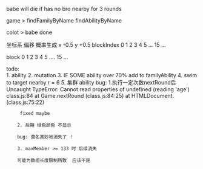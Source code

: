 babe will die if has no bro nearby for 3 rounds



game >  findFamilyByName
        findAbilityByName



colot > babe done

坐标系 偏移 概率生成
        x -0.5
        y +0.5
blockIndex
0 1 2 3 4 5 ... 15
...

block
0 1 2 3 4 5 .... 15
...


todo:   
        1. ability
        2. mutation
        3. IF SOME ability over 70%  add to familyAbility
        4. swim to target nearby   r = 6
        5. 集群 ability
bug: 
        1.执行一定次数nextRound后 
        Uncaught TypeError: Cannot read properties of undefined (reading 'age')   class.js:84 
         at Game.nextRound (class.js:84:25)
         at HTMLDocument.<anonymous> (class.js:75:22)

         fixed maybe

        2. 后期 绿色颜色 不显示

        bug: 莫名其妙地消失了 ！

        3. maxMember >= 133 时 后续消失

        可能为数组长度限制所致  应该不是
